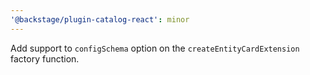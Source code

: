 ```yaml
---
'@backstage/plugin-catalog-react': minor
---
```


Add support to `configSchema` option on the `createEntityCardExtension` factory function.

